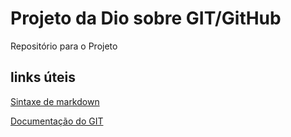 # Projeto da Dio sobre GIT/GitHub 
Repositório para o Projeto

## links úteis
[Sintaxe de markdown](https://www.markdownguide.org/basic-syntax/)

[Documentação do GIT](https://git-scm.com/doc)
